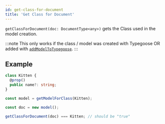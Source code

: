 ```yaml
---
id: get-class-for-document
title: 'Get Class for Document'
---
```


`getClassForDocument(doc: DocumentType<any>)` gets the Class used in the model creation.

:::note
This only works if the class / model was created with Typegoose OR added with [`addModelToTypegoose`](api/functions/addModelToTypegoose.md).
:::

## Example

```ts
class Kitten {
  @prop()
  public name?: string;
}

const model = getModelForClass(Kitten);

const doc = new model();

getClassForDocument(doc) === Kitten; // should be "true"
```
